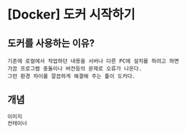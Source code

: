# [Docker] 도커 시작하기

## 도커를 사용하는 이유?
```
기존에 로컬에서 작업하던 내용을 서버나 다른 PC에 설치를 하려고 하면
가끔 프로그램 충돌이나 버전등의 문제로 오류가 나온다.
그런 환경 차이를 깔끔하게 해결해 주는 툴이 도커다.
```

## 개념
```f
이미지
컨테이너
```

